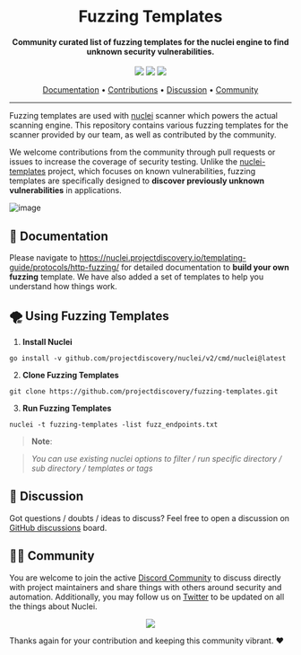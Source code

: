 

<h1 align="center">
Fuzzing Templates
</h1>
<h4 align="center">Community curated list of fuzzing templates for the nuclei engine to find unknown security vulnerabilities.</h4>


<p align="center">
<a href="https://github.com/projectdiscovery/fuzzing-templates/issues"><img src="https://img.shields.io/badge/contributions-welcome-brightgreen.svg?style=flat"></a>
<a href="https://twitter.com/pdnuclei"><img src="https://img.shields.io/twitter/follow/pdnuclei.svg?logo=twitter"></a>
<a href="https://discord.gg/projectdiscovery"><img src="https://img.shields.io/discord/695645237418131507.svg?logo=discord"></a>
</p>
      
<p align="center">
  <a href="https://nuclei.projectdiscovery.io/templating-guide/protocols/http-fuzzing/">Documentation</a> •
  <a href="https://github.com/projectdiscovery/fuzzing-templates/graphs/contributors">Contributions</a> •
  <a href="https://github.com/projectdiscovery/fuzzing-templates/discussions">Discussion</a> •
  <a href="https://discord.gg/projectdiscovery">Community</a>
</p>

----

Fuzzing templates are used with [nuclei](https://github.com/projectdiscovery/nuclei) scanner which powers the actual scanning engine. This repository contains various fuzzing templates for the scanner provided by our team, as well as contributed by the community.

We welcome contributions from the community through pull requests or issues to increase the coverage of security testing. Unlike the [nuclei-templates](https://github.com/projectdiscovery/nuclei-templates) project, which focuses on known vulnerabilities, fuzzing templates are specifically designed to **discover previously unknown vulnerabilities** in applications.


![image](https://user-images.githubusercontent.com/8293321/205839007-b18a1dc2-5b4e-4ee4-9051-c13b30089ee3.png)



📖 Documentation
-----

Please navigate to https://nuclei.projectdiscovery.io/templating-guide/protocols/http-fuzzing/ for detailed documentation to **build your own fuzzing** template.
We have also added a set of templates to help you understand how things work.

🌪️ Using Fuzzing Templates
-----

1. **Install Nuclei**

```
go install -v github.com/projectdiscovery/nuclei/v2/cmd/nuclei@latest
```

2. **Clone Fuzzing Templates**

```
git clone https://github.com/projectdiscovery/fuzzing-templates.git
```

3. **Run Fuzzing Templates**
```
nuclei -t fuzzing-templates -list fuzz_endpoints.txt
```

> **Note**:

> *You can use existing nuclei options to filter / run specific directory / sub directory / templates or tags* 

💬 Discussion
-----

Got questions / doubts / ideas to discuss?
Feel free to open a discussion on [GitHub discussions](https://github.com/projectdiscovery/fuzzing-templates/discussions) board.


👨‍💻 Community
-----

You are welcome to join the active [Discord Community](https://discord.gg/projectdiscovery) to discuss directly with project maintainers and share things with others around security and automation.
Additionally, you may follow us on [Twitter](https://twitter.com/pdnuclei) to be updated on all the things about Nuclei.


<p align="center">
<a href="https://github.com/projectdiscovery/fuzzing-templates/graphs/contributors">
  <img src="https://contrib.rocks/image?repo=projectdiscovery/fuzzing-templates&max=300">
</a>
</p>


Thanks again for your contribution and keeping this community vibrant. ❤️

